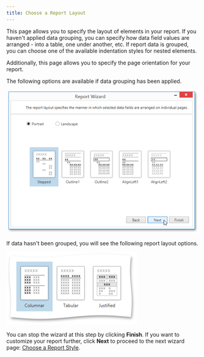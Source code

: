 ```yaml
---
title: Choose a Report Layout
---
```

This page allows you to specify the layout of elements in your report. If you haven't applied data grouping, you can specify how data field values are arranged - into a table, one under another, etc. If report data is grouped, you can choose one of the available indentation styles for nested elements.

Additionally, this page allows you to specify the page orientation for your report.

The following options are available if data grouping has been applied.

![WPDDesigner_ReportWizard_ReportLayout](../../../../../images/Img122891.png)

If data hasn't been grouped, you will see the following report layout options.

![WPDDesigner_ReportWizard_ReportLayout2](../../../../../images/Img122892.png)

You can stop the wizard at this step by clicking **Finish**. If you want to customize your report further, click **Next** to proceed to the next wizard page: [Choose a Report Style](../../../../../../interface-elements-for-desktop/articles/report-designer/report-designer-for-wpf/report-wizard/data-bound-report/choose-a-report-style.md).